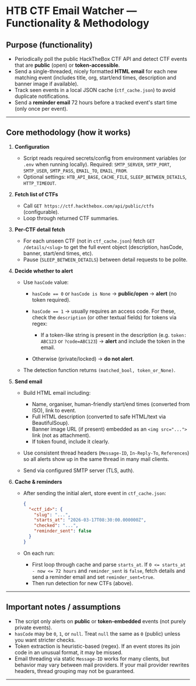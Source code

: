 # HTB CTF Email Watcher — Functionality & Methodology

## Purpose (functionality)

* Periodically poll the public HackTheBox CTF API and detect CTF events that are **public** (open) or **token-accessible**.
* Send a single-threaded, nicely formatted **HTML email** for each new matching event (includes title, org, start/end times, description and banner image if available).
* Track seen events in a local JSON cache (`ctf_cache.json`) to avoid duplicate notifications.
* Send a **reminder email** 72 hours before a tracked event's start time (only once per event).

---

## Core methodology (how it works)

1. **Configuration**

   * Script reads required secrets/config from environment variables (or `.env` when running locally).
     Required: `SMTP_SERVER`, `SMTP_PORT`, `SMTP_USER`, `SMTP_PASS`, `EMAIL_TO`, `EMAIL_FROM`.
   * Optional settings: `HTB_API_BASE`, `CACHE_FILE`, `SLEEP_BETWEEN_DETAILS`, `HTTP_TIMEOUT`.

2. **Fetch list of CTFs**

   * Call `GET https://ctf.hackthebox.com/api/public/ctfs` (configurable).
   * Loop through returned CTF summaries.

3. **Per-CTF detail fetch**

   * For each unseen CTF (not in `ctf_cache.json`) fetch `GET /details/<slug>` to get the full event object (description, hasCode, banner, start/end times, etc).
   * Pause (`SLEEP_BETWEEN_DETAILS`) between detail requests to be polite.

4. **Decide whether to alert**

   * Use `hasCode` value:

     * `hasCode == 0` or `hasCode is None` → **public/open** → **alert** (no token required).
     * `hasCode == 1` → usually requires an access code. For these, check the `description` (or other textual fields) for tokens via regex:

       * If a token-like string is present in the description (e.g. `token: ABC123` or `?code=ABC123`) → **alert** and include the token in the email.
     * Otherwise (private/locked) → **do not alert**.
   * The detection function returns `(matched_bool, token_or_None)`.

5. **Send email**

   * Build HTML email including:

     * Name, organiser, human-friendly start/end times (converted from ISO), link to event.
     * Full HTML description (converted to safe HTML/text via BeautifulSoup).
     * Banner image URL (if present) embedded as an `<img src="...">` link (not as attachment).
     * If token found, include it clearly.
   * Use consistent thread headers (`Message-ID`, `In-Reply-To`, `References`) so all alerts show up in the same thread in many mail clients.
   * Send via configured SMTP server (TLS, auth).

6. **Cache & reminders**

   * After sending the initial alert, store event in `ctf_cache.json`:

     ```json
     {
       "<ctf_id>": {
         "slug": "...",
         "starts_at": "2026-03-17T08:30:00.000000Z",
         "checked": "...",
         "reminder_sent": false
       }
     }
     ```
   * On each run:

     * First loop through cache and parse `starts_at`. If `0 <= starts_at - now <= 72 hours` and `reminder_sent` is `false`, fetch details and send a reminder email and set `reminder_sent=true`.
     * Then run detection for new CTFs (above).

---

## Important notes / assumptions

* The script only alerts on **public** or **token-embedded** events (not purely private events).
* `hasCode` may be `0`, `1`, or `null`. Treat `null` the same as `0` (public) unless you want stricter checks.
* Token extraction is heuristic-based (regex). If an event stores its join code in an unusual format, it may be missed.
* Email threading via static `Message-ID` works for many clients, but behavior may vary between mail providers. If your mail provider rewrites headers, thread grouping may not be guaranteed.

---

